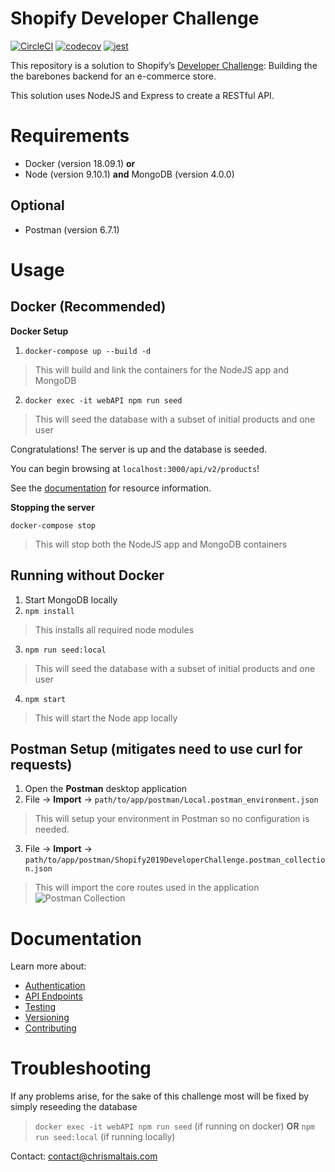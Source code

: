 # Shopify Developer Challenge
[![CircleCI](https://circleci.com/gh/chrismaltais/EcommerceAPI.svg?style=svg)](https://circleci.com/gh/chrismaltais/EcommerceAPI)
[![codecov](https://codecov.io/gh/chrismaltais/ShopifyInternChallenge2019/branch/master/graph/badge.svg)](https://codecov.io/gh/chrismaltais/ShopifyInternChallenge2019)
[![jest](https://jestjs.io/img/jest-badge.svg)](https://github.com/facebook/jest)

This repository is a solution to Shopify’s [Developer Challenge](https://docs.google.com/document/d/1J49NAOIoWYOumaoQCKopPfudWI_jsQWVKlXmw1f1r-4/edit): Building the the barebones backend for an e-commerce store.

This solution uses NodeJS and Express to create a RESTful API.

# Requirements

- Docker (version 18.09.1) **or** 
- Node (version 9.10.1) **and** MongoDB (version 4.0.0)

## Optional

- Postman (version 6.7.1)

# Usage
## Docker (Recommended)

**Docker Setup** 

1. `docker-compose up --build -d`


> This will build and link the containers for the NodeJS app and MongoDB

2. `docker exec -it webAPI npm run seed`


> This will seed the database with a subset of initial products and one user

Congratulations! The server is up and the database is seeded. 

You can begin browsing at `localhost:3000/api/v2/products`!

See the [documentation](https://documenter.getpostman.com/view/3302275/RzteTYBK) for resource information.

**Stopping the server**

`docker-compose stop`
> This will stop both the NodeJS app and MongoDB containers
## Running without Docker
1. Start MongoDB locally
2. `npm install` 
> This installs all required node modules
3. `npm run seed:local`
> This will seed the database with a subset of initial products and one user
4. `npm start`
> This will start the Node app locally


## Postman Setup (mitigates need to use curl for requests)
1. Open the **Postman** desktop application
2. File → **Import** → `path/to/app/postman/Local.postman_environment.json`
  > This will setup your environment in Postman so no configuration is needed.
3. File → **Import** → `path/to/app/postman/Shopify2019DeveloperChallenge.postman_collection.json`
  > This will import the core routes used in the application
  ![](https://i.imgur.com/aNjXJSy.png "Postman Collection")
  
# Documentation
Learn more about:
- [Authentication](https://github.com/chrismaltais/EcommerceAPI/blob/master/docs/AUTHENTICATION.md)
- [API Endpoints](https://documenter.getpostman.com/view/3302275/RzteTYBK)
- [Testing](https://github.com/chrismaltais/EcommerceAPI/blob/master/docs/TESTING.md)
- [Versioning](https://github.com/chrismaltais/EcommerceAPI/blob/master/docs/VERSIONING.md)
- [Contributing](https://github.com/chrismaltais/EcommerceAPI/blob/master/docs/CONTRIBUTING.md)

# Troubleshooting
If any problems arise, for the sake of this challenge most will be fixed by simply reseeding the database
> `docker exec -it webAPI npm run seed` (if running on docker) **OR** `npm run seed:local` (if running locally)

Contact: contact@chrismaltais.com
